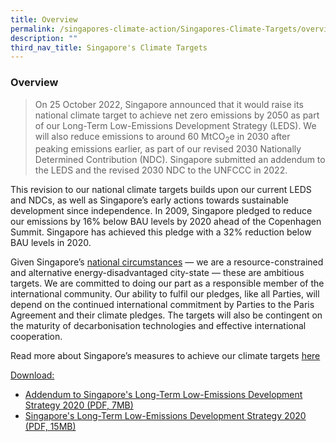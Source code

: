 ```yaml
---
title: Overview
permalink: /singapores-climate-action/Singapores-Climate-Targets/overview/
description: ""
third_nav_title: Singapore's Climate Targets
---
```

### Overview

> On 25 October 2022, Singapore announced that it would raise its national climate target to achieve net zero emissions by 2050 as part of our Long-Term Low-Emissions Development Strategy (LEDS). We will also reduce emissions to around 60 MtCO<sub>2</sub>e in 2030 after peaking emissions earlier, as part of our revised 2030 Nationally Determined Contribution (NDC). Singapore submitted an addendum to the LEDS and the revised 2030 NDC to the UNFCCC in 2022.

This revision to our national climate targets builds upon our current LEDS and NDCs, as well as Singapore’s early actions towards sustainable development since independence. In 2009, Singapore pledged to reduce our emissions by 16% below BAU levels by 2020 ahead of the Copenhagen Summit. Singapore has achieved this pledge with a 32% reduction below BAU levels in 2020.

Given Singapore’s [national circumstances](/singapores-climate-action/overview/national-circumstances/) — we are a resource-constrained and alternative energy-disadvantaged city-state — these are ambitious targets. We are committed to doing our part as a responsible member of the international community. Our ability to fulfil our pledges, like all Parties, will depend on the continued international commitment by Parties to the Paris Agreement and their climate pledges. The targets will also be contingent on the maturity of decarbonisation technologies and effective international cooperation.

Read more about Singapore’s measures to achieve our climate targets [here](/singapores-climate-action/mitigation-efforts/overview)

<u>Download:</u>
* [Addendum to Singapore's Long-Term Low-Emissions Development Strategy 2020 (PDF, 7MB)](/files/docs/default-source/publications/nccsleds_addendum_2022.pdf)
* [Singapore's Long-Term Low-Emissions Development Strategy 2020 (PDF, 15MB)](/files/docs/default-source/publications/nccsleds.pdf)